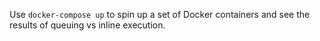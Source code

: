 Use `docker-compose up` to spin up a set of Docker containers and see the results of queuing vs inline execution.